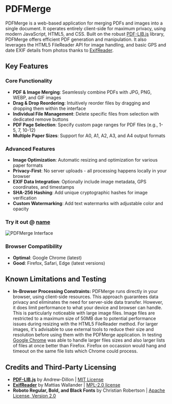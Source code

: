 # PDFMerge

PDFMerge is a web-based application for merging PDFs and images into a single document. It operates entirely client-side for maximum privacy, using modern JavaScript, HTML5, and CSS. Built on the robust [PDF-LIB.js](https://pdf-lib.js.org/) library, PDFMerge offers efficient PDF generation and manipulation. It also leverages the HTML5 FileReader API for image handling, and basic GPS and date EXIF details from photos thanks to [ExifReader](https://github.com/mattiasw/ExifReader).

## Key Features

### Core Functionality
- **PDF & Image Merging**: Seamlessly combine PDFs with JPG, PNG, WEBP, and GIF images
- **Drag & Drop Reordering**: Intuitively reorder files by dragging and dropping them within the interface
- **Individual File Management**: Delete specific files from selection with dedicated remove buttons
- **PDF Page Selection**: Specify custom page ranges for PDF files (e.g., 1-5, 7, 10-12)
- **Multiple Paper Sizes**: Support for A0, A1, A2, A3, and A4 output formats

### Advanced Features
- **Image Optimization**: Automatic resizing and optimization for various paper formats
- **Privacy-First**: No server uploads - all processing happens locally in your browser
- **EXIF Data Integration**: Optionally include image metadata, GPS coordinates, and timestamps
- **SHA-256 Hashing**: Add unique cryptographic hashes for image verification
- **Custom Watermarking**: Add text watermarks with adjustable color and opacity

### Try it out @ [name](#)

![PDFMerge Interface](screenshot.png)

### Browser Compatibility
- **Optimal**: Google Chrome (latest)
- **Good**: Firefox, Safari, Edge (latest versions)

## Known Limitations and Testing

- **In-Browser Processing Constraints:** PDFMerge runs directly in your browser, using client-side resources. This approach guarantees data privacy and eliminates the need for server-side data transfer. However, it does limit performance to what your device and browser can handle. This is particularly noticeable with large image files. Image files are restricted to a maximum size of 50MB due to potential performance issues during resizing with the HTML5 FileReader method. For larger images, it's advisable to use external tools to reduce their size and resolution before using them with the PDFMerge application. In testing [Google Chrome](https://www.google.com.au/chrome/) was able to handle larger files sizes and also larger lists of files at once better than Firefox. Firefox on occassion would hang and timeout on the same file lists which Chrome could process.

## Credits and Third-Party Licensing
- **[PDF-LIB.js](https://pdf-lib.js.org/)** by Andrew-Dillon | [MIT License](https://opensource.org/licenses/MIT)
- **[ExifReader](https://github.com/mattiasw/ExifReader)** by Mattias Wallander | [MPL-2.0 license](https://www.mozilla.org/en-US/MPL/2.0/)
- **Roboto Regular, Bold, and Black Fonts** by Christian Robertson | [Apache License, Version 2.0](https://www.apache.org/licenses/LICENSE-2.0)
